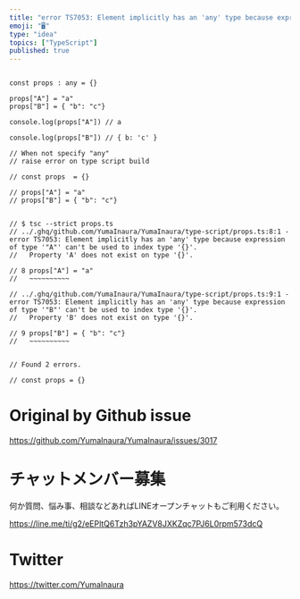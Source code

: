 ```yaml
---
title: "error TS7053: Element implicitly has an 'any' type because expression "
emoji: "🖥"
type: "idea"
topics: ["TypeScript"]
published: true
---
```


```

const props : any = {}

props["A"] = "a"
props["B"] = { "b": "c"}

console.log(props["A"]) // a

console.log(props["B"]) // { b: 'c' }

// When not specify "any"
// raise error on type script build

// const props  = {}

// props["A"] = "a"
// props["B"] = { "b": "c"}


// $ tsc --strict props.ts
// ../.ghq/github.com/YumaInaura/YumaInaura/type-script/props.ts:8:1 - error TS7053: Element implicitly has an 'any' type because expression of type '"A"' can't be used to index type '{}'.
//   Property 'A' does not exist on type '{}'.

// 8 props["A"] = "a"
//   ~~~~~~~~~~

// ../.ghq/github.com/YumaInaura/YumaInaura/type-script/props.ts:9:1 - error TS7053: Element implicitly has an 'any' type because expression of type '"B"' can't be used to index type '{}'.
//   Property 'B' does not exist on type '{}'.

// 9 props["B"] = { "b": "c"}
//   ~~~~~~~~~~


// Found 2 errors.

// const props = {}

```

# Original by Github issue

https://github.com/YumaInaura/YumaInaura/issues/3017








<!-- Update From Qiita API -->

# チャットメンバー募集


何か質問、悩み事、相談などあればLINEオープンチャットもご利用ください。

https://line.me/ti/g2/eEPltQ6Tzh3pYAZV8JXKZqc7PJ6L0rpm573dcQ





# Twitter


https://twitter.com/YumaInaura


<!-- Update From Qiita API -->


